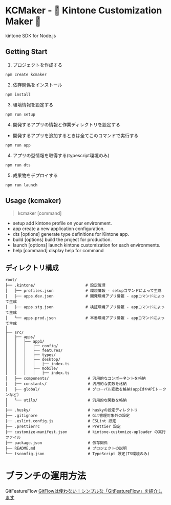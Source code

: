 # KCMaker - 🍳 Kintone Customization Maker 🍳

kintone SDK for Node.js

## Getting Start

1. プロジェクトを作成する

```
npm create kcmaker
```

2. 依存関係をインストール

```
npm install
```

3. 環境情報を設定する

```
npm run setup
```

4. 開発するアプリの情報と作業ディレクトリを設定する

- 開発するアプリを追加するときは全てこのコマンドで実行する

```
npm run app
```

4. アプリの型情報を取得する(typescript環境のみ)

```
npm run dts
```

5. 成果物をデプロイする

```
npm run launch
```

## Usage (kcmaker)

> kcmaker [command]

- setup add kintone profile on your environment.
- app create a new application configuration.
- dts [options] generate type definitions for Kintone app.
- build [options] build the project for production.
- launch [options] launch kintone customization for each environments.
- help [command] display help for command

## ディレクトリ構成

```
root/
├── .kintone/                      # 設定管理
│   ├── profiles.json              # 環境情報 - setupコマンドによって生成
│   ├── apps.dev.json              # 開発環境アプリ情報 - appコマンドによって生成
│   ├── apps.stg.json              # 検証環境アプリ情報 - appコマンドによって生成
│   └── apps.prod.json             # 本番環境アプリ情報 - appコマンドによって生成
│
├── src/
│   ├── apps/
│   │   ├── app1/
│   │   │   ├── config/
│   │   │   ├── features/
│   │   │   ├── types/
│   │   │   ├── desktop/
│   │   │   │   ├── index.ts
│   │   │   ├── mobile/
│   │   │   │   ├── index.ts
│   ├── components/                 # 汎用的なコンポーネントを格納
│   ├── constants/                  # 汎用的な変数を格納
│   ├── global/                     # グローバル変数を格納(appIdやAPIトークンなど)
│   └── utils/                      # 汎用的な関数を格納
│
├── .husky/                         # huskyの設定ディレクトリ
├── .gitignore                      # Git管理対象外の設定
├── .eslint.config.js               # ESLint 設定
├── .prettierrc                     # Prettier 設定
├── customize-manifest.json         # kintone-customize-uploader の実行ファイル
├── package.json                    # 依存関係
├── README.md                       # プロジェクトの説明
└── tsconfig.json                   # TypeScript 設定(TS環境のみ)
```

# ブランチの運用方法

GitFeatureFlow
[GitFlowは使わない！シンプルな「GitFeatureFlow」を紹介します](https://developers.gnavi.co.jp/entry/GitFeatureFlow/koyama)

